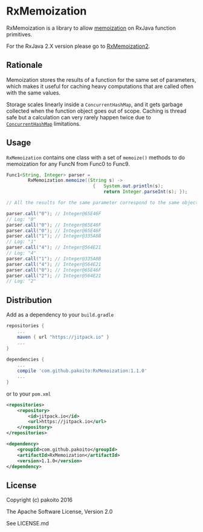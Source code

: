# RxMemoization

RxMemoization is a library to allow [memoization](https://en.wikipedia.org/wiki/Memoization) on RxJava function primitives.

For the RxJava 2.X version please go to [RxMemoization2](https://github.com/pakoito/RxMemoization2).

## Rationale

Memoization stores the results of a function for the same set of parameters, which makes it useful for caching heavy computations that are called often with the same values.

Storage scales linearly inside a `ConcurrentHashMap`, and it gets garbage collected when the function object goes out of scope. Caching is thread safe but a calculation can very rarely happen twice due to [`ConcurrentHashMap`](https://docs.oracle.com/javase/7/docs/api/java/util/concurrent/ConcurrentHashMap.html) limitations. 

## Usage

`RxMemoization` contains one class with a set of `memoize()` methods to do memoization for any FuncN from Func0 to Func9.

```java
Func1<String, Integer> parser = 
        RxMemoization.memoize((String s) ->
                                {   System.out.println(s);
                                    return Integer.parseInt(s); });

// All the results for the same parameter correspond to the same object

parser.call("0"); // Integer@65E46F
// Log: "0"
parser.call("0"); // Integer@65E46F
parser.call("0"); // Integer@65E46F
parser.call("1"); // Integer@335A8B
// Log: "1"
parser.call("4"); // Integer@564E21
// Log: "4"
parser.call("1"); // Integer@335A8B
parser.call("4"); // Integer@564E21
parser.call("0"); // Integer@65E46F
parser.call("2"); // Integer@564E21
// Log: "2"
```

## Distribution

Add as a dependency to your `build.gradle`
```groovy
repositories {
    ...
    maven { url "https://jitpack.io" }
    ...
}
    
dependencies {
    ...
    compile 'com.github.pakoito:RxMemoization:1.1.0'
    ...
}
```
or to your `pom.xml`

```xml
<repositories>
    <repository>
        <id>jitpack.io</id>
        <url>https://jitpack.io</url>
    </repository>
</repositories>

<dependency>
    <groupId>com.github.pakoito</groupId>
    <artifactId>RxMemoization</artifactId>
    <version>1.1.0</version>
</dependency>
```

## License

Copyright (c) pakoito 2016

The Apache Software License, Version 2.0

See LICENSE.md
